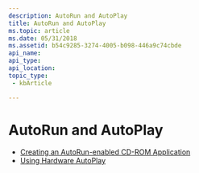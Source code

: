 ```yaml
---
description: AutoRun and AutoPlay
title: AutoRun and AutoPlay
ms.topic: article
ms.date: 05/31/2018
ms.assetid: b54c9285-3274-4005-b098-446a9c74cbde
api_name: 
api_type: 
api_location: 
topic_type: 
 - kbArticle

---
```


# AutoRun and AutoPlay

- [Creating an AutoRun-enabled CD-ROM Application](autoplay.md)
- [Using Hardware AutoPlay](autorun2k-intro.md)

 

 



